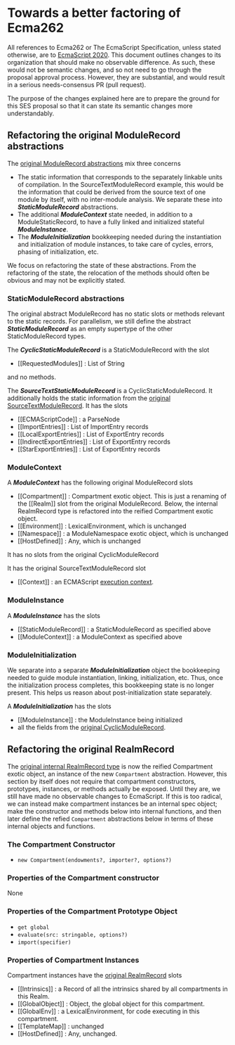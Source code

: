 # Towards a better factoring of Ecma262

All references to Ecma262 or The EcmaScript Specification, unless stated otherwise, are to [EcmaScript 2020](https://tc39.es/ecma262). This document outlines changes to its organization that should make no observable difference. As such, these would not be semantic changes, and so not need to go through the proposal approval process. However, they are substantial, and would result in a serious needs-consensus PR (pull request).

The purpose of the changes explained here are to prepare the ground for this SES proposal so that it can state its semantic changes more understandably.

## Refactoring the original ModuleRecord abstractions

The [original ModuleRecord abstractions](https://tc39.es/ecma262/#sec-abstract-module-records) mix three concerns
  * The static information that corresponds to the separately linkable units of compilation. In the SourceTextModuleRecord example, this would be the information that could be derived from the source text of one module by itself, with no inter-module analysis. We separate these into ***StaticModuleRecord*** abstractions.
  * The additional ***ModuleContext*** state needed, in addition to a ModuleStaticRecord, to have a fully linked and initialized stateful ***ModuleInstance***.
  * The ***ModuleInitialization*** bookkeeping needed during the instantiation and initialization of module instances, to take care of cycles, errors, phasing of initialization, etc.

We focus on refactoring the state of these abstractions. From the refactoring of the state, the relocation of the methods should often be obvious and may not be explicitly stated.

### StaticModuleRecord abstractions

The original abstract ModuleRecord has no static slots or methods relevant to the static records. For parallelism, we still define the abstract ***StaticModuleRecord*** as an empty supertype of the other StaticModuleRecord types.

The ***CyclicStaticModuleRecord*** is a StaticModuleRecord with the slot
  * [[RequestedModules]] : List of String

and no methods.

The ***SourceTextStaticModuleRecord*** is a CyclicStaticModuleRecord. It additionally holds the static information from the [original SourceTextModuleRecord](https://tc39.es/ecma262/#sourctextmodule-record). It has the slots
  * [[ECMAScriptCode]] : a ParseNode
  * [[ImportEntries]] : List of ImportEntry records
  * [[LocalExportEntries]] : List of ExportEntry records
  * [[IndirectExportEntries]] : List of ExportEntry records
  * [[StarExportEntries]] : List of ExportEntry records

### ModuleContext

A ***ModuleContext*** has the following original ModuleRecord slots
  * [[Compartment]] : Compartment exotic object. This is just a renaming of the [[Realm]] slot from the original ModuleRecord. Below, the internal RealmRecord type is refactored into the reified Compartment exotic object.
  * [[Environment]] : LexicalEnvironment, which is unchanged
  * [[Namespace]] : a ModuleNamespace exotic object, which is unchanged
  * [[HostDefined]] : Any, which is unchanged

It has no slots from the original CyclicModuleRecord

It has the original SourceTextModuleRecord slot
  * [[Context]] : an ECMAScript [execution context](https://tc39.es/ecma262/#sec-execution-contexts).

### ModuleInstance

A ***ModuleInstance*** has the slots
  * [[StaticModuleRecord]] : a StaticModuleRecord as specified above
  * [[ModuleContext]] : a ModuleContext as specified above

### ModuleInitialization

We separate into a separate ***ModuleInitialization*** object the bookkeeping needed to guide module instantiation, linking, initialization, etc. Thus, once the initialization process completes, this bookkeeping state is no longer present. This helps us reason about post-initialization state separately.

A ***ModuleInitialization*** has the slots
  * [[ModuleInstance]] : the ModuleInstance being initialized
  * all the fields from the [original CyclicModuleRecord](https://tc39.es/ecma262/#sec-cyclic-module-records).

## Refactoring the original RealmRecord

The [original internal RealmRecord type](https://tc39.es/ecma262/#sec-code-realms) is now the reified Compartment exotic object, an instance of the new `Compartment` abstraction. However, this section by itself does not require that compartment constructors, prototypes, instances, or methods actually be exposed. Until they are, we still have made no observable changes to EcmaScript. If this is too radical, we can instead make compartment instances be an internal spec object; make the constructor and methods below into internal functions, and then later define the refied `Compartment` abstractions below in terms of these internal objects and functions.

### The Compartment Constructor

  * `new Compartment(endowments?, importer?, options?)`

### Properties of the Compartment constructor

None

### Properties of the Compartment Prototype Object

  * `get global`
  * `evaluate(src: stringable, options?)`
  * `import(specifier)`

### Properties of Compartment Instances

Compartment instances have the [original RealmRecord](https://tc39.es/ecma262/#sec-code-realms) slots
  * [[Intrinsics]] : a Record of all the intrinsics shared by all compartments in this Realm.
  * [[GlobalObject]] : Object, the global object for this compartment.
  * [[GlobalEnv]] : a LexicalEnvironment, for code executing in this compartment.
  * [[TemplateMap]] : unchanged
  * [[HostDefined]] : Any, unchanged.
